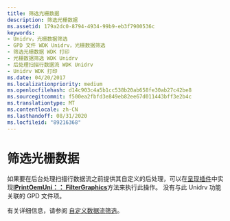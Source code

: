 ```yaml
---
title: 筛选光栅数据
description: 筛选光栅数据
ms.assetid: 179a2dc0-8794-4934-99b9-eb3f7900536c
keywords:
- Unidrv，光栅数据筛选
- GPD 文件 WDK Unidrv，光栅数据筛选
- 筛选光栅数据 WDK 打印
- 光栅数据筛选 WDK Unidrv
- 后处理扫描行数据流 WDK Unidrv
- Unidrv WDK 打印
ms.date: 04/20/2017
ms.localizationpriority: medium
ms.openlocfilehash: d14c903c4a5b1cc538b20ab658fe30ab27c42be8
ms.sourcegitcommit: f500ea2fbfd3e849eb82ee67d011443bff3e2b4c
ms.translationtype: MT
ms.contentlocale: zh-CN
ms.lasthandoff: 08/31/2020
ms.locfileid: "89216368"
---
```

# <a name="filtering-raster-data"></a>筛选光栅数据





如果要在后台处理扫描行数据流之前提供其自定义的后处理，可以在[呈现插件](rendering-plug-ins.md)中实现[**IPrintOemUni：： FilterGraphics**](/windows-hardware/drivers/ddi/prcomoem/nf-prcomoem-iprintoemuni-filtergraphics)方法来执行此操作。 没有与此 Unidrv 功能关联的 GPD 文件项。

有关详细信息，请参阅 [自定义数据流筛选](customized-data-stream-filtering.md)。

 

